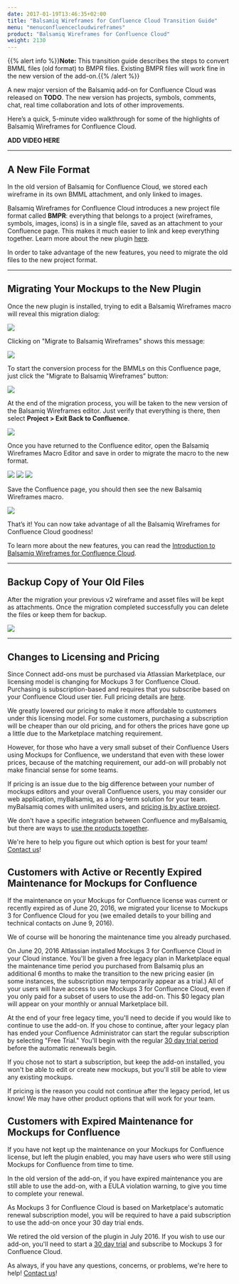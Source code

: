```yaml
---
date: 2017-01-19T13:46:35+02:00
title: "Balsamiq Wireframes for Confluence Cloud Transition Guide"
menu: "menuconfluencecloudwireframes"
product: "Balsamiq Wireframes for Confluence Cloud"
weight: 2130
---
```


{{% alert info %}}**Note:** This transition guide describes the steps to convert BMML files (old format) to BMPR files. Existing BMPR files will work fine in the new version of the add-on.{{% /alert %}}

A new major version of the Balsamiq add-on for Confluence Cloud was released on **TODO**. The new version has projects, symbols, comments, chat, real time collaboration and lots of other improvements.

Here’s a quick, 5-minute video walkthrough for some of the highlights of Balsamiq Wireframes for Confluence Cloud.

**ADD VIDEO HERE**

* * *

## A New File Format

In the old version of Balsamiq for Confluence Cloud, we stored each wireframe in its own BMML attachment, and only linked to images.

Balsamiq Wireframes for Confluence Cloud introduces a new project file format called **BMPR**: everything that belongs to a project (wireframes, symbols, images, icons) is in a single file, saved as an attachment to your Confluence page. This makes it much easier to link and keep everything together. Learn more about the new plugin [here](../intro/).

In order to take advantage of the new features, you need to migrate the old files to the new project format.

* * *

## Migrating Your Mockups to the New Plugin

Once the new plugin is installed, trying to edit a Balsamiq Wireframes macro will reveal this migration dialog:

![](//media.balsamiq.com/img/support/docs/confluence/wireframes/cloud/migratemacroeditor.png)

Clicking on "Migrate to Balsamiq Wireframes" shows this message:

![](//media.balsamiq.com/img/support/docs/confluence/wireframes/cloud/migratemessage.png)

To start the conversion process for the BMMLs on this Confluence page, just click the "Migrate to Balsamiq Wireframes” button:

![](//media.balsamiq.com/img/support/docs/confluence/wireframes/cloud/transition3.png)

At the end of the migration process, you will be taken to the new version of the Balsamiq Wireframes editor. Just verify that everything is there, then select **Project > Exit Back to Confluence**.

![](//media.balsamiq.com/img/support/docs/confluence/wireframes/close.png)

Once you have returned to the Confluence editor, open the Balsamiq Wireframes Macro Editor and save in order to migrate the macro to the new format.

![](//media.balsamiq.com/img/support/docs/confluence/wireframes/cloud/oldmacro.png)
![](//media.balsamiq.com/img/support/docs/confluence/wireframes/cloud/savemacro.png)
![](//media.balsamiq.com/img/support/docs/confluence/wireframes/cloud/newmacro.png)

Save the Confluence page, you should then see the new Balsamiq Wireframes macro.

![](//media.balsamiq.com/img/support/docs/confluence/wireframes/cloud/migrated.png)

That’s it! You can now take advantage of all the Balsamiq Wireframes for Confluence Cloud goodness!

To learn more about the new features, you can read the [Introduction to Balsamiq Wireframes for Confluence Cloud](../intro/).

* * *

## Backup Copy of Your Old Files

After the migration your previous v2 wireframe and asset files will be kept as attachments. Once the migration completed successfully you can delete the files or keep them for backup.

![](//media.balsamiq.com/img/support/docs/confluence/transitionguide/attchments.png)


* * *

## Changes to Licensing and Pricing

Since Connect add-ons must be purchased via Atlassian Marketplace, our licensing model is changing for Mockups 3 for Confluence Cloud. Purchasing is subscription-based and requires that you subscribe based on your Confluence Cloud user tier. Full pricing details are [here](https://marketplace.atlassian.com/plugins/com.balsamiq.mockups.confluence/cloud/pricing).

We greatly lowered our pricing to make it more affordable to customers under this licensing model. For some customers, purchasing a subscription will be cheaper than our old pricing, and for others the prices have gone up a little due to the Marketplace matching requirement.

However, for those who have a very small subset of their Confluence Users using Mockups for Confluence, we understand that even with these lower prices, because of the matching requirement, our add-on will probably not make financial sense for some teams.

If pricing is an issue due to the big difference between your number of mockups editors and your overall Confluence users, you may consider our web application, myBalsamiq, as a long-term solution for your team. myBalsamiq comes with unlimited users, and [pricing is by active project](https://balsamiq.com/buy/#myb).

We don't have a specific integration between Confluence and myBalsamiq, but there are ways to [use the products together](https://support.balsamiq.com/mybalsamiq/mybandatlassian/).

We're here to help you figure out which option is best for your team!  [Contact us](https://balsamiq.com/company/contact/#/s/m4c)!

## Customers with Active or Recently Expired Maintenance for Mockups for Confluence

If the maintenance on your Mockups for Confluence license was current or recently expired as of June 20, 2016, we migrated your license to Mockups 3 for Confluence Cloud for you (we emailed details to your billing and technical contacts on June 9, 2016).

We of course will be honoring the maintenance time you already purchased.

On June 20, 2016 Altlassian installed Mockups 3 for Confluence Cloud in your Cloud instance. You'll be given a free legacy plan in Marketplace equal the maintenance time period you purchased from Balsamiq plus an additional 6 months to make the transition to the new pricing easier (in some instances, the subscription may temporarily appear as a trial.) All of your users will have access to use Mockups 3 for Confluence Cloud, even if you only paid for a subset of users to use the add-on. This $0 legacy plan will appear on your monthly or annual Marketplace bill.

At the end of your free legacy time, you'll need to decide if you would like to continue to use the add-on. If you chose to continue, after your legacy plan has ended your Confluence Administrator can start the regular subscription by selecting "Free Trial."  You'll begin with the regular [30 day trial period](https://marketplace.atlassian.com/plugins/com.balsamiq.mockups.confluence/cloud/installation) before the automatic renewals begin.

If you chose not to start a subscription, but keep the add-on installed, you won't be able to edit or create new mockups, but you'll still be able to view any existing mockups.

If pricing is the reason you could not continue after the legacy period, let us know! We may have other product options that will work for your team.

## Customers with Expired Maintenance for Mockups for Confluence

If you have not kept up the maintenance on your Mockups for Confluence license, but left the plugin enabled, you may have users who were still using Mockups for Confluence from time to time.

In the old version of the add-on, if you have expired maintenance you are still able to use the add-on, with a EULA violation warning, to give you time to complete your renewal.

As Mockups 3 for Confluence Cloud is based on Marketplace's automatic renewal subscription model, you will be required to have a paid subscription to use the add-on once your 30 day trial ends.

We retired the old version of the plugin in July 2016. If you wish to use our add-on, you'll need to start a [30 day trial](https://marketplace.atlassian.com/plugins/com.balsamiq.mockups.confluence/cloud/installation) and subscribe to Mockups 3 for Confluence Cloud.

As always, if you have any questions, concerns, or problems, we're here to help! [Contact us](https://balsamiq.com/company/contact/#/s/m4c)!
